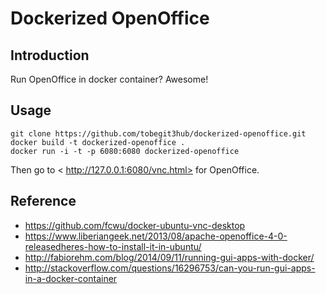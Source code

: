 # Dockerized OpenOffice

## Introduction

Run OpenOffice in docker container? Awesome!

## Usage

```
git clone https://github.com/tobegit3hub/dockerized-openoffice.git
docker build -t dockerized-openoffice .
docker run -i -t -p 6080:6080 dockerized-openoffice
```

Then go to < http://127.0.0.1:6080/vnc.html> for OpenOffice.

## Reference

* <https://github.com/fcwu/docker-ubuntu-vnc-desktop>
* <https://www.liberiangeek.net/2013/08/apache-openoffice-4-0-releasedheres-how-to-install-it-in-ubuntu/>
* <http://fabiorehm.com/blog/2014/09/11/running-gui-apps-with-docker/>
* <http://stackoverflow.com/questions/16296753/can-you-run-gui-apps-in-a-docker-container>
